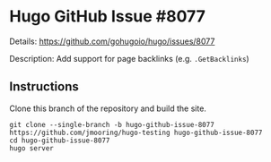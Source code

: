 # Hugo GitHub Issue #8077

Details: <https://github.com/gohugoio/hugo/issues/8077>

Description: Add support for page backlinks (e.g. `.GetBacklinks`)

## Instructions

Clone this branch of the repository and build the site.

```text
git clone --single-branch -b hugo-github-issue-8077 https://github.com/jmooring/hugo-testing hugo-github-issue-8077
cd hugo-github-issue-8077
hugo server
```
